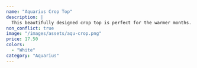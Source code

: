 ```yaml
---
name: "Aquarius Crop Top"
description: |
  This beautifully designed crop top is perfect for the warmer months.
non_conflict: true
image: "/images/assets/aqu-crop.png"
price: 17.50
colors:
  - "White"
category: "Aquarius"
---
```

